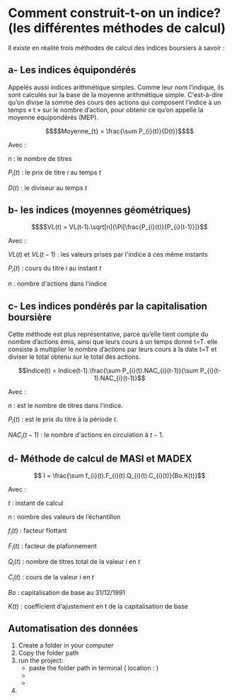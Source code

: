 # Comment construit-t-on un indice? (les différentes méthodes de calcul)

Il existe en réalité trois méthodes de calcul des indices boursiers à
savoir :

## a- Les indices équipondérés

Appelés aussi indices arithmétique simples. Comme leur nom l’indique, ils sont calculés sur la base de la moyenne arithmétique simple. C'est-à-dire qu’on divise la somme des cours des actions qui composent l’indice à un temps « t » sur le nombre d’action, pour obtenir ce qu’on appelle la moyenne équipondérés (MEP).

```math
$$Moyenne_{t} = \frac{\sum P_{i}(t)}{D(t)}$$
```

Avec :

$n$ : le nombre de titres

$P_{i}(t)$ : le prix de titre $i$ au temps $t$

$D(t)$ : le diviseur au temps $t$

## b- les indices (moyennes géométriques)

```math
$$VL(t) = VL(t-1).\sqrt[n]{\Pi[\frac{P_{i}(t)}{P_{i}(t-1)}]}
```

Avec :

$VL(t)$ et $VL(t-1)$ : les valeurs prises par l'indice à ces même instants

$P_{i}(t)$ : cours du titre $i$ au instant $t$

$n$ : nombre d'actions dans l'indice

## c- Les indices pondérés par la capitalisation boursière

Cette méthode est plus représentative, parce qu’elle tient compte du nombre d’actions émis, ainsi que leurs cours à un temps donné t=T. elle consiste à multiplier le nombre d’actions par leurs cours à la date t=T et diviser le total obtenu sur le total des actions.

```math
Indice(t)  = Indice(t-1).\frac{\sum P_{i}(t).NAC_{i}(t-1)}{\sum P_{i}(t-1).NAC_{i}(t-1)}
```

Avec :

$n$ : est le nombre de titres dans l'indice.

$P_{i}(t)$ : est le prix du titre à la période $t$.

$NAC_{i}(t-1)$ : le nombre d'actions en circulation à $t-1$.

## d- Méthode de calcul de MASI et MADEX

```math

I = \frac{\sum f_{i}(t).F_{i}(t).Q_{i}(t).C_{i}(t)}{Bo.K(t)}
```

Avec :

$t$ : instant de calcul

$n$ : nombre des valeurs de l’échantillon

$f_{i}(t)$ : facteur flottant

$F_{i}(t)$ : facteur de plafonnement

$Q_{i}(t)$ : nombre de titres total de la valeur $i$ en $t$

$C_{i}(t)$ : cours de la valeur $i$ en $t$

$Bo$ : capitalisation de base au 31/12/1991

$K(t)$ : coefficient d’ajustement en t de la capitalisation de base

## Automatisation des données

<ol>
  <li>Create a folder in your computer </li>
  <li>Copy the folder path</li>
  <li>run the project:
    <ul>
      <li>paste the folder path in terminal ( location : )</li>
      <li></li>
      <li></li>
    </ul>
  </li>
  <li></li>
</ol>

  
